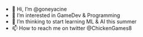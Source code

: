 - 👋 Hi, I’m @goneyacine
- 👀 I’m interested in GameDev & Programming 
- 🌱 I’m thinking to start learning ML & AI this summer
- 📫 How to reach me on twitter @ChickenGames8

<!---
goneyacine/goneyacine is a ✨ special ✨ repository because its `README.md` (this file) appears on your GitHub profile.
You can click the Preview link to take a look at your changes.
--->
